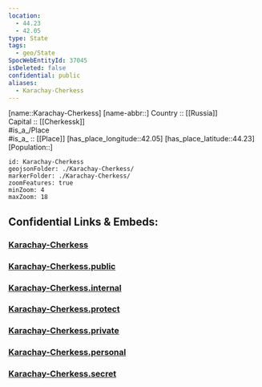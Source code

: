 ```yaml
---
location:
  - 44.23
  - 42.05
type: State
tags:
  - geo/State
SpocWebEntityId: 37045
isDeleted: false
confidential: public
aliases:
  - Karachay-Cherkess
---
```

[name::Karachay-Cherkess] 
[name-abbr::] 
Country :: [[Russia]]  
Capital :: [[Cherkessk]]  
#is_a_/Place  
#is_a_ :: [[Place]] 
[has_place_longitude::42.05] 
[has_place_latitude::44.23] 
[Population::] 



```leaflet
id: Karachay-Cherkess
geojsonFolder: ./Karachay-Cherkess/
markerFolder: ./Karachay-Cherkess/
zoomFeatures: true 
minZoom: 4 
maxZoom: 18
```


## Confidential Links & Embeds: 

### [Karachay-Cherkess](/_Standards/Earth/Continent/Europe/Europe~East/Russia/Russia~NorthCaucasus/Karachay-Cherkess.md) 

### [Karachay-Cherkess.public](/_public/Earth/Continent/Europe/Europe~East/Russia/Russia~NorthCaucasus/Karachay-Cherkess.public.md) 

### [Karachay-Cherkess.internal](/_internal/Earth/Continent/Europe/Europe~East/Russia/Russia~NorthCaucasus/Karachay-Cherkess.internal.md) 

### [Karachay-Cherkess.protect](/_protect/Earth/Continent/Europe/Europe~East/Russia/Russia~NorthCaucasus/Karachay-Cherkess.protect.md) 

### [Karachay-Cherkess.private](/_private/Earth/Continent/Europe/Europe~East/Russia/Russia~NorthCaucasus/Karachay-Cherkess.private.md) 

### [Karachay-Cherkess.personal](/_personal/Earth/Continent/Europe/Europe~East/Russia/Russia~NorthCaucasus/Karachay-Cherkess.personal.md) 

### [Karachay-Cherkess.secret](/_secret/Earth/Continent/Europe/Europe~East/Russia/Russia~NorthCaucasus/Karachay-Cherkess.secret.md)

